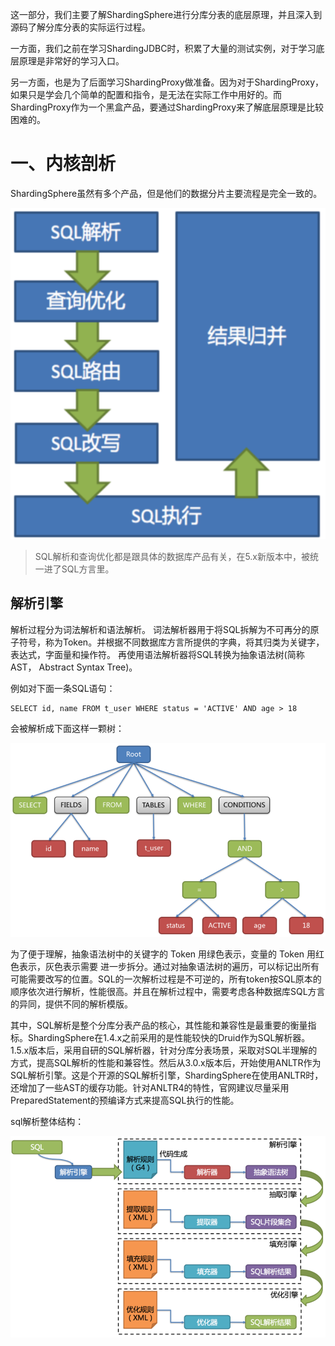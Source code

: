 
这一部分，我们主要了解ShardingSphere进行分库分表的底层原理，并且深入到源码了解分库分表的实际运行过程。

一方面，我们之前在学习ShardingJDBC时，积累了大量的测试实例，对于学习底层原理是非常好的学习入口。

另一方面，也是为了后面学习ShardingProxy做准备。因为对于ShardingProxy，如果只是学会几个简单的配置和指令，是无法在实际工作中用好的。而ShardingProxy作为一个黑盒产品，要通过ShardingProxy来了解底层原理是比较困难的。

# 一、内核剖析

ShardingSphere虽然有多个产品，但是他们的数据分片主要流程是完全一致的。

![](./asserts/3.1.png)

> SQL解析和查询优化都是跟具体的数据库产品有关，在5.x新版本中，被统一进了SQL方言里。

## 解析引擎

解析过程分为词法解析和语法解析。 词法解析器用于将SQL拆解为不可再分的原子符号，称为Token。并根据不同数据库方言所提供的字典，将其归类为关键字，表达式，字面量和操作符。 再使用语法解析器将SQL转换为抽象语法树(简称AST， Abstract Syntax Tree)。

例如对下面一条SQL语句：

    SELECT id, name FROM t_user WHERE status = 'ACTIVE' AND age > 18

会被解析成下面这样一颗树：

![](./asserts/3.2.png)

为了便于理解，抽象语法树中的关键字的 Token 用绿色表示，变量的 Token 用红色表示，灰色表示需要
进⼀步拆分。通过对抽象语法树的遍历，可以标记出所有可能需要改写的位置。SQL的一次解析过程是不可逆的，所有token按SQL原本的顺序依次进行解析，性能很高。并且在解析过程中，需要考虑各种数据库SQL方言的异同，提供不同的解析模版。

其中，SQL解析是整个分库分表产品的核心，其性能和兼容性是最重要的衡量指标。ShardingSphere在1.4.x之前采用的是性能较快的Druid作为SQL解析器。1.5.x版本后，采用自研的SQL解析器，针对分库分表场景，采取对SQL半理解的方式，提高SQL解析的性能和兼容性。然后从3.0.x版本后，开始使用ANLTR作为SQL解析引擎。这是个开源的SQL解析引擎，ShardingSphere在使用ANLTR时，还增加了一些AST的缓存功能。针对ANLTR4的特性，官网建议尽量采用PreparedStatement的预编译方式来提高SQL执行的性能。

sql解析整体结构：

![](./asserts/3.3.png)